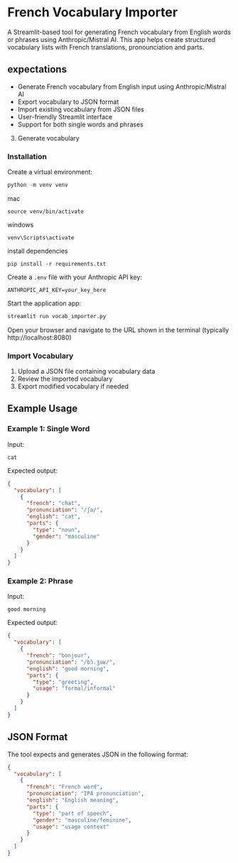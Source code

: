 # French Vocabulary Importer

A Streamlit-based tool for generating French vocabulary from English words or phrases using Anthropic/Mistral AI. This app helps create structured vocabulary lists with French translations, pronounciation and parts.

## expectations

- Generate French vocabulary from English input using Anthropic/Mistral AI
- Export vocabulary to JSON format
- Import existing vocabulary from JSON files
- User-friendly Streamlit interface
- Support for both single words and phrases

3. Generate vocabulary

### Installation

Create a virtual environment:

```py
python -m venv venv
```

mac

```
source venv/bin/activate
```

windows

```
venv\Scripts\activate
```

install dependencies

```
pip install -r requirements.txt
```

Create a `.env` file with your Anthropic API key:

```
ANTHROPIC_API_KEY=your_key_here
```

Start the application app:

```bash
streamlit run vocab_importer.py
```

Open your browser and navigate to the URL shown in the terminal (typically http://localhost:8080)

### Import Vocabulary

1. Upload a JSON file containing vocabulary data
2. Review the imported vocabulary
3. Export modified vocabulary if needed

## Example Usage

### Example 1: Single Word

Input:

```
cat
```

Expected output:

```json
{
  "vocabulary": [
    {
      "french": "chat",
      "pronunciation": "/ʃa/",
      "english": "cat",
      "parts": {
        "type": "noun",
        "gender": "masculine"
      }
    }
  ]
}
```

### Example 2: Phrase

Input:

```
good morning
```

Expected output:

```json
{
  "vocabulary": [
    {
      "french": "bonjour",
      "pronunciation": "/bɔ̃.ʒuʁ/",
      "english": "good morning",
      "parts": {
        "type": "greeting",
        "usage": "formal/informal"
      }
    }
  ]
}
```

## JSON Format

The tool expects and generates JSON in the following format:

```json
{
  "vocabulary": [
    {
      "french": "French word",
      "pronunciation": "IPA pronunciation",
      "english": "English meaning",
      "parts": {
        "type": "part of speech",
        "gender": "masculine/feminine",
        "usage": "usage context"
      }
    }
  ]
}
```
